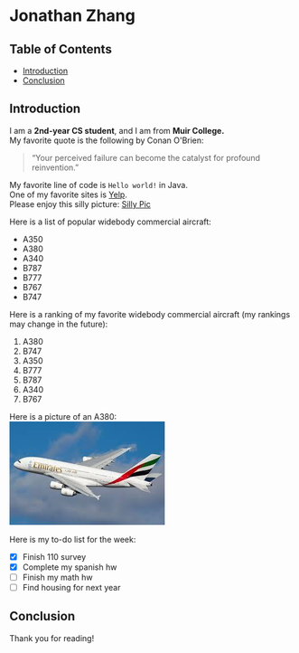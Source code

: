 # Jonathan Zhang 
## Table of Contents
- [Introduction](#introduction)
- [Conclusion](#conclusion)

## Introduction
I am a **2nd-year CS student**, and I am from **Muir College.** \
My favorite quote is the following by Conan O'Brien:
> “Your perceived failure can become the catalyst for profound reinvention.”

My favorite line of code is `Hello world!` in Java. \
One of my favorite sites is [Yelp](yelp.com). \
Please enjoy this silly picture: [Silly Pic](squirtleGlass.jpg) 

Here is a list of popular widebody commercial aircraft: 
- A350
- A380
- A340
- B787
- B777
- B767
- B747

Here is a ranking of my favorite widebody commercial aircraft (my rankings may change in the future):
1. A380
2. B747
3. A350
4. B777
5. B787
6. A340
7. B767

Here is a picture of an A380: \
![Picture of an A380](380.jpg)

Here is my to-do list for the week:
- [x] Finish 110 survey
- [x] Complete my spanish hw
- [ ] Finish my math hw
- [ ] Find housing for next year

## Conclusion
Thank you for reading!

